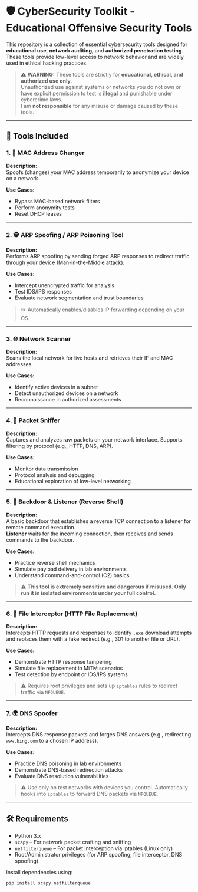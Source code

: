# 🛡️ CyberSecurity Toolkit - Educational Offensive Security Tools

This repository is a collection of essential cybersecurity tools designed for **educational use**, **network auditing**, and **authorized penetration testing**. These tools provide low-level access to network behavior and are widely used in ethical hacking practices.

> ⚠️ **WARNING:** These tools are strictly for **educational, ethical, and authorized use only**.  
> Unauthorized use against systems or networks you do not own or have explicit permission to test is **illegal** and punishable under cybercrime laws.  
> I am **not responsible** for any misuse or damage caused by these tools.

---

## 🚀 Tools Included

### 1. 🔄 MAC Address Changer

**Description:**  
Spoofs (changes) your MAC address temporarily to anonymize your device on a network.

**Use Cases:**
- Bypass MAC-based network filters  
- Perform anonymity tests  
- Reset DHCP leases

---

### 2. 🕵️ ARP Spoofing / ARP Poisoning Tool

**Description:**  
Performs ARP spoofing by sending forged ARP responses to redirect traffic through your device (Man-in-the-Middle attack).

**Use Cases:**
- Intercept unencrypted traffic for analysis  
- Test IDS/IPS responses  
- Evaluate network segmentation and trust boundaries

> ✏️ Automatically enables/disables IP forwarding depending on your OS.

---

### 3. 🌐 Network Scanner

**Description:**  
Scans the local network for live hosts and retrieves their IP and MAC addresses.

**Use Cases:**
- Identify active devices in a subnet  
- Detect unauthorized devices on a network  
- Reconnaissance in authorized assessments

---

### 4. 📡 Packet Sniffer

**Description:**  
Captures and analyzes raw packets on your network interface. Supports filtering by protocol (e.g., HTTP, DNS, ARP).

**Use Cases:**
- Monitor data transmission  
- Protocol analysis and debugging  
- Educational exploration of low-level networking

---

### 5. 🔐 Backdoor & Listener (Reverse Shell)

**Description:**  
A basic backdoor that establishes a reverse TCP connection to a listener for remote command execution.  
**Listener** waits for the incoming connection, then receives and sends commands to the backdoor.

**Use Cases:**
- Practice reverse shell mechanics  
- Simulate payload delivery in lab environments  
- Understand command-and-control (C2) basics

> ⚠️ **This tool is extremely sensitive and dangerous if misused. Only run it in isolated environments under your full control.**

---

### 6. 🧪 File Interceptor (HTTP File Replacement)

**Description:**  
Intercepts HTTP requests and responses to identify `.exe` download attempts and replaces them with a fake redirect (e.g., 301 to another file or URL).

**Use Cases:**
- Demonstrate HTTP response tampering  
- Simulate file replacement in MiTM scenarios  
- Test detection by endpoint or IDS/IPS systems

> ⚠️ Requires root privileges and sets up `iptables` rules to redirect traffic via `NFQUEUE`.

---

### 7. 🌍 DNS Spoofer

**Description:**  
Intercepts DNS response packets and forges DNS answers (e.g., redirecting `www.bing.com` to a chosen IP address).

**Use Cases:**
- Practice DNS poisoning in lab environments  
- Demonstrate DNS-based redirection attacks  
- Evaluate DNS resolution vulnerabilities

> ⚠️ Use only on test networks with devices you control. Automatically hooks into `iptables` to forward DNS packets via `NFQUEUE`.

---

## 🛠️ Requirements

- Python 3.x
- `scapy` – For network packet crafting and sniffing
- `netfilterqueue` – For packet interception via iptables (Linux only)
- Root/Administrator privileges (for ARP spoofing, file interceptor, DNS spoofing)

Install dependencies using:

```bash
pip install scapy netfilterqueue
